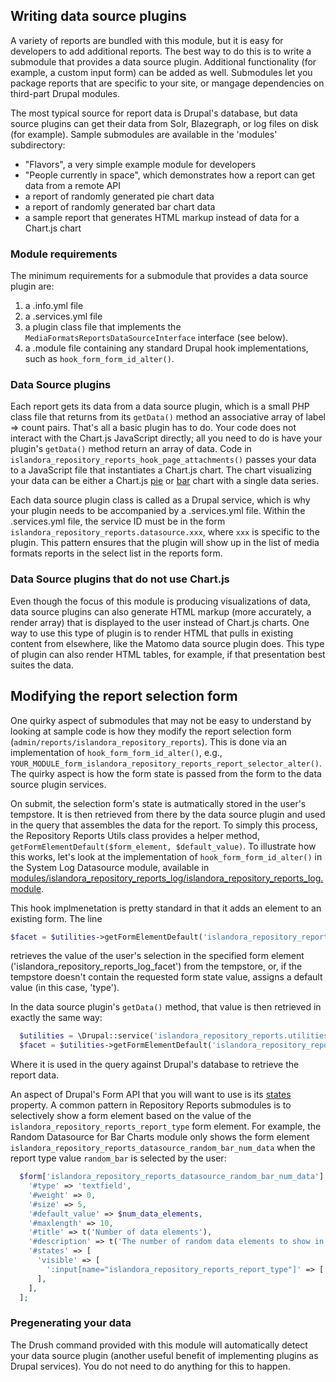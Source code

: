 ## Writing data source plugins

A variety of reports are bundled with this module, but it is easy for developers to add additional reports. The best way to do this is to write a submodule that provides a data source plugin. Additional functionality (for example, a custom input form) can be added as well. Submodules let you package reports that are specific to your site, or mangage dependencies on third-part Drupal modules.

The most typical source for report data is Drupal's database, but data source plugins can get their data from Solr, Blazegraph, or log files on disk (for example). Sample submodules are available in the 'modules' subdirectory:

* "Flavors", a very simple example module for developers
* "People currently in space", which demonstrates how a report can get data from a remote API
* a report of randomly generated pie chart data
* a report of randomly generated bar chart data
* a sample report that generates HTML markup instead of data for a Chart.js chart

### Module requirements

The minimum requirements for a submodule that provides a data source plugin are:

1. a .info.yml file
1. a .services.yml file
1. a plugin class file that implements the `MediaFormatsReportsDataSourceInterface` interface (see below).
1. a .module file containing any standard Drupal hook implementations, such as `hook_form_form_id_alter()`.

### Data Source plugins

Each report gets its data from a data source plugin, which is a small PHP class file that returns from its `getData()` method an associative array of label => count pairs. That's all a basic plugin has to do. Your code does not interact with the Chart.js JavaScript directly; all you need to do is have your plugin's `getData()` method return an array of data. Code in `islandora_repository_reports_hook_page_attachments()` passes your data to a JavaScript file that instantiates a Chart.js chart. The chart visualizing your data can be either a Chart.js [pie](https://www.chartjs.org/samples/latest/charts/pie.html) or [bar](https://www.chartjs.org/samples/latest/charts/bar/vertical.html) chart with a single data series.

Each data source plugin class is called as a Drupal service, which is why your plugin needs to be accompanied by a .services.yml file. Within the .services.yml file, the service ID must be in the form `islandora_repository_reports.datasource.xxx`, where `xxx` is specific to the plugin. This pattern ensures that the plugin will show up in the list of media formats reports in the select list in the reports form.

### Data Source plugins that do not use Chart.js

Even though the focus of this module is producing visualizations of data, data source plugins can also generate HTML markup (more accurately, a render array) that is displayed to the user instead of Chart.js charts. One way to use this type of plugin is to render HTML that pulls in existing content from elsewhere, like the Matomo data source plugin does. This type of plugin can also render HTML tables, for example, if that presentation best suites the data.

## Modifying the report selection form

One quirky aspect of submodules that may not be easy to understand by looking at sample code is how they modify the report selection form (`admin/reports/islandora_repository_reports`). This is done via an implementation of `hook_form_form_id_alter()`, e.g., `YOUR_MODULE_form_islandora_repository_reports_report_selector_alter()`. The quirky aspect is how the form state is passed from the form to the data source plugin services.

On submit, the selection form's state is autmatically stored in the user's tempstore. It is then retrieved from there by the data source plugin and used in the query that assembles the data for the report. To simply this process, the Repository Reports Utils class provides a helper method, `getFormElementDefault($form_element, $default_value)`. To illustrate how this works, let's look at the implementation of `hook_form_form_id_alter()` in the System Log Datasource module, available in [modules/islandora_repository_reports_log/islandora_repository_reports_log.module](modules/islandora_repository_reports_log/islandora_repository_reports_log.module).

This hook implmenetation is pretty standard in that it adds an element to an existing form. The line

```php
$facet = $utilities->getFormElementDefault('islandora_repository_reports_log_facet', 'type');
```

retrieves the value of the user's selection in the specified form element ('islandora_repository_reports_log_facet') from the tempstore, or, if the tempstore doesn't contain the requested form state value, assigns a default value (in this case, 'type').

In the data source plugin's `getData()` method, that value is then retrieved in exactly the same way:

```php
  $utilities = \Drupal::service('islandora_repository_reports.utilities');
  $facet = $utilities->getFormElementDefault('islandora_repository_reports_log_facet', 'type');
```

Where it is used in the query against Drupal's database to retrieve the report data.

An aspect of Drupal's Form API that you will want to use is its [states](https://www.drupal.org/docs/8/api/form-api/conditional-form-fields) property. A common pattern in Repository Reports submodules is to selectively show a form element based on the value of the `islandora_repository_reports_report_type` form element. For example, the Random Datasource for Bar Charts module only shows the form element `islandora_repository_reports_datasource_random_bar_num_data` when the report type value `random_bar` is selected by the user:

```php
  $form['islandora_repository_reports_datasource_random_bar_num_data'] = [
    '#type' => 'textfield',
    '#weight' => 0,
    '#size' => 5,
    '#default_value' => $num_data_elements,
    '#maxlength' => 10,
    '#title' => t('Number of data elements'),
    '#description' => t('The number of random data elements to show in this chart.'),
    '#states' => [
      'visible' => [
        ':input[name="islandora_repository_reports_report_type"]' => ['value' => 'random_bar'],
      ],
    ],
  ];
``` 

### Pregenerating your data

The Drush command provided with this module will automatically detect your data source plugin (another useful benefit of implementing plugins as Drupal services). You do not need to do anything for this to happen.
